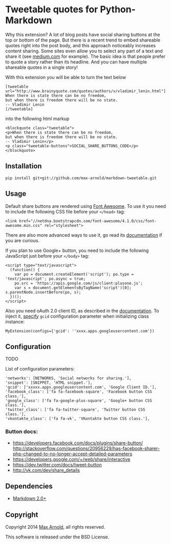 # Tweetable quotes for Python-Markdown

Why this extension? A lot of blog posts have social sharing buttons at the top or bottom of the page. But there is a recent trend to embed shareable quotes right into the post body, and this approach noticeably increases content sharing. Some sites even allow you to select any part of a text and share it (see [medium.com](https://medium.com/life-learning/7-reasons-why-you-will-never-do-anything-amazing-with-your-life-2a1841f1335d) for example). The basic idea is that people prefer to quote a story rather than its headline. And you can have multiple shareable quotes in a single story!

With this extension you will be able to turn the text below

    [tweetable url="http://www.brainyquote.com/quotes/authors/v/vladimir_lenin.html"]
    When there is state there can be no freedom,
    but when there is freedom there will be no state.
    -- Vladimir Lenin
    [/tweetable]

into the following html markup

    <blockquote class="tweetable">
    <p>When there is state there can be no freedom,
    but when there is freedom there will be no state.
    -- Vladimir Lenin</p>
    <p class="tweetable-buttons">SOCIAL_SHARE_BUTTONS_CODE</p>
    </blockquote>

## Installation

    pip install git+git://github.com/max-arnold/markdown-tweetable.git


## Usage

Default share buttons are rendered using [Font Awesome](http://fontawesome.io). To use it you need to include the following CSS file before your `</head>` tag:

    <link href="//netdna.bootstrapcdn.com/font-awesome/4.1.0/css/font-awesome.min.css" rel="stylesheet">

There are also more advanced ways to use it, go read its [documentation](http://fontawesome.io/get-started/) if you are curious.

If you plan to use Google+ button, you need to include the following JavaScript just before your `</body>` tag:

    <script type="text/javascript">
      (function() {
        var po = document.createElement('script'); po.type = 'text/javascript'; po.async = true;
        po.src = 'https://apis.google.com/js/client:plusone.js';
        var s = document.getElementsByTagName('script')[0]; s.parentNode.insertBefore(po, s);
      })();
    </script>

Also you need oAuth 2.0 client ID, as described in the [documentation](https://developers.google.com/+/web/share/interactive#adding_the_share_button_to_your_page). To inject it, [specify](http://pythonhosted.org/Markdown/reference.html#extensions) `gcid` configuration parameter when initializing class instance:

    MyExtension(configs={'gcid': ''xxxx.apps.googleusercontent.com'})

## Configuration

TODO

List of configuration parameters:

    'networks': [NETWORKS, 'Social networks for sharing.'],
    'snippet': [SNIPPET, 'HTML snippet.'],
    'gcid': ['xxxxx.apps.googleusercontent.com', 'Google Client ID.'],
    'facebook_class': ['fa fa-facebook-square', 'Facebook button CSS class.'],
    'google_class': ['fa fa-google-plus-square', 'Google+ button CSS class.'],
    'twitter_class': ['fa fa-twitter-square', 'Twitter button CSS class.'],
    'vkontakte_class': ['fa fa-vk', 'VKontakte button CSS class.'],

### Button docs:

* https://developers.facebook.com/docs/plugins/share-button/ http://stackoverflow.com/questions/20956229/has-facebook-sharer-php-changed-to-no-longer-accept-detailed-parameters
* https://developers.google.com/+/web/share/interactive
* https://dev.twitter.com/docs/tweet-button
* http://vk.com/dev/share_details

## Dependencies

* [Markdown 2.0+](http://pythonhosted.org/Markdown/)

## Copyright

Copyright 2014 [Max Arnold](http://ar0.me/), all rights reserved.

This software is released under the BSD License.
